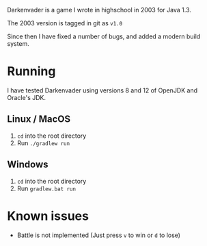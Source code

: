 Darkenvader is a game I wrote in highschool in 2003 for Java 1.3.

The 2003 version is tagged in git as `v1.0`

Since then I have fixed a number of bugs, and added a modern build system.

# Running
I have tested Darkenvader using versions 8 and 12 of OpenJDK and Oracle's JDK.

## Linux / MacOS
1. `cd` into the root directory
2. Run `./gradlew run`

## Windows
1. `cd` into the root directory
2. Run `gradlew.bat run`

# Known issues
* Battle is not implemented (Just press `v` to win or `d` to lose)
